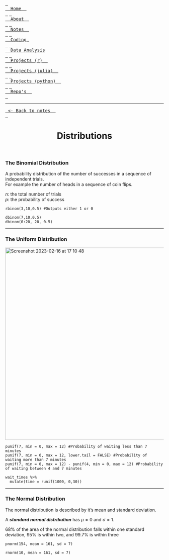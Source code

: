 [<kbd> <br>  Home  <br> </kbd>](https://atcurry.github.io)
[<kbd> <br>  About  <br> </kbd>](https://atcurry.github.io/about.html)
[<kbd> <br>  Notes  <br> </kbd>](https://atcurry.github.io/notes.html)
[<kbd> <br>  Coding  <br> </kbd>](https://atcurry.github.io/coding.html)
[<kbd> <br>  Data Analysis <br> </kbd>](https://atcurry.github.io/data.html)
[<kbd> <br>  Projects (r)  <br> </kbd>](https://atcurry.github.io/rprojects.html)
[<kbd> <br>  Projects (julia)  <br> </kbd>](https://atcurry.github.io/juliaprojects.html)
[<kbd> <br>  Projects (python)  <br> </kbd>](https://atcurry.github.io)
[<kbd> <br>  Repo's  <br> </kbd>](https://atcurry.github.io/repos.html)

---

[<kbd> <- Back to notes  <br> </kbd>](https://atcurry.github.io/notes.html)

<div align="center"> <h1> Distributions </h1> </div> <br/>

### The Binomial Distribution

A probability distribution of the number of successes in a sequence of independent trials.  
For example the number of heads in a sequence of coin flips.

$n$: the total number of trials    
$p$: the probability of success

```
rbinom(3,10,0.5) #Outputs either 1 or 0
```

```
dbinom(7,10,0.5)
dbinom(0:20, 20, 0.5)
```

---

### The Uniform Distribution

<img width="612" alt="Screenshot 2023-02-16 at 17 10 48" src="https://user-images.githubusercontent.com/124198480/219450369-03972dd9-565b-4e64-ba61-53d1ef24ccad.png">

```
punif(7, min = 0, max = 12) #Probability of waiting less than 7 minutes
punif(7, min = 0, max = 12, lower.tail = FALSE) #Probability of waiting more than 7 minutes
punif(7, min = 0, max = 12) - punif(4, min = 0, max = 12) #Probability of waiting between 4 and 7 minutes
```

```
wait_times %>%
  mutate(time = runif(1000, 0,30))
```

---

### The Normal Distribution

The normal distribution is described by it’s mean and standard deviation.

A *****************************standard normal distribution***************************** has $\mu = 0$ and $\sigma = 1$.

68% of the area of the normal distribution falls within one standard deviation, 95% is within two, and 99.7% is within three

```
pnorm(154, mean = 161, sd = 7)
```

```
rnorm(10, mean = 161, sd = 7)
```